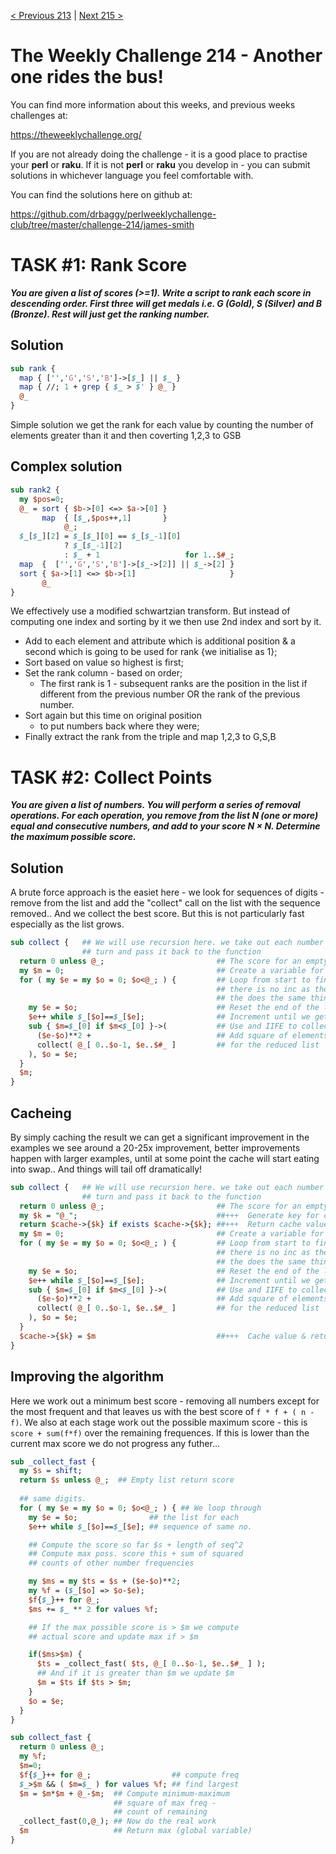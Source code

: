 [< Previous 213](https://github.com/drbaggy/perlweeklychallenge-club/tree/master/challenge-213/james-smith) |
[Next 215 >](https://github.com/drbaggy/perlweeklychallenge-club/tree/master/challenge-215/james-smith)

# The Weekly Challenge 214 - Another one rides the bus!

You can find more information about this weeks, and previous weeks challenges at:

  https://theweeklychallenge.org/

If you are not already doing the challenge - it is a good place to practise your
**perl** or **raku**. If it is not **perl** or **raku** you develop in - you can
submit solutions in whichever language you feel comfortable with.

You can find the solutions here on github at:

https://github.com/drbaggy/perlweeklychallenge-club/tree/master/challenge-214/james-smith

# TASK #1: Rank Score

***You are given a list of scores (>=1). Write a script to rank each score in descending order. First three will get medals i.e. G (Gold), S (Silver) and B (Bronze). Rest will just get the ranking number.***

## Solution

```perl
sub rank {
  map { ['','G','S','B']->[$_] || $_ }
  map { //; 1 + grep { $_ > $' } @_ }
  @_
}
```

Simple solution we get the rank for each value by counting the number of elements greater than it and then coverting 1,2,3 to GSB

## Complex solution

```perl
sub rank2 {
  my $pos=0;
  @_ = sort { $b->[0] <=> $a->[0] }
       map  { [$_,$pos++,1]       }
            @_;
  $_[$_][2] = $_[$_][0] == $_[$_-1][0]
            ? $_[$_-1][2]
            : $_ + 1                   for 1..$#_;
  map  {  ['','G','S','B']->[$_->[2]] || $_->[2] }
  sort { $a->[1] <=> $b->[1]                     }
       @_
}
```

We effectively use a modified schwartzian transform. But instead of computing one index and sorting by it we then use  2nd index and sort by it.

 * Add to each element and attribute which is additional position & a second which is going to be used for rank {we initialise as 1};
 * Sort based on value so highest is first;
 * Set the rank column - based on order;
   * The first rank is 1 - subsequent ranks are the position in the list if different from the previous number OR the rank of the previous number.
 * Sort again but this time on original position
   * to put numbers back where they were;
 * Finally extract the rank from the triple and map 1,2,3 to G,S,B

# TASK #2: Collect Points

***You are given a list of numbers. You will perform a series of removal operations. For each operation, you remove from the list N (one or more) equal and consecutive numbers, and add to your score N × N. Determine the maximum possible score.***

## Solution

A brute force approach is the easiet here - we look for sequences of digits - remove from the list and add the "collect" call on the list with the sequence removed.. And we collect the best score. But this is not particularly fast especially as the list grows.

```perl
sub collect {   ## We will use recursion here. we take out each number in
                ## turn and pass it back to the function
  return 0 unless @_;                         ## The score for an empty list is 0
  my $m = 0;                                  ## Create a variable for the max value
  for ( my $e = my $o = 0; $o<@_; ) {         ## Loop from start to finish - 
                                              ## there is no inc as the $o = $e at
                                              ## the does the same think
    my $e = $o;                               ## Reset the end of the list to the start
    $e++ while $_[$o]==$_[$e];                ## Increment until we get to a different value
    sub { $m=$_[0] if $m<$_[0] }->(           ## Use and IIFE to collect max value
      ($e-$o)**2 +                            ## Add square of elements to value 
      collect( @_[ 0..$o-1, $e..$#_ ]         ## for the reduced list
    ), $o = $e; 
  }
  $m;
}
```

## Cacheing

By simply caching the result we can get a significant improvement in the examples we see around a 20-25x improvement, better improvements happen with larger examples, until at some point the cache will start eating into swap.. And things will tail off dramatically!

```perl
sub collect {   ## We will use recursion here. we take out each number in
                ## turn and pass it back to the function
  return 0 unless @_;                         ## The score for an empty list is 0
  my $k = "@_";                               ##+++  Generate key for cache
  return $cache->{$k} if exists $cache->{$k}; ##+++  Return cache value if exists
  my $m = 0;                                  ## Create a variable for the max value
  for ( my $e = my $o = 0; $o<@_; ) {         ## Loop from start to finish - 
                                              ## there is no inc as the $o = $e at
                                              ## the does the same think
    my $e = $o;                               ## Reset the end of the list to the start
    $e++ while $_[$o]==$_[$e];                ## Increment until we get to a different value
    sub { $m=$_[0] if $m<$_[0] }->(           ## Use and IIFE to collect max value
      ($e-$o)**2 +                            ## Add square of elements to value 
      collect( @_[ 0..$o-1, $e..$#_ ]         ## for the reduced list
    ), $o = $e; 
  }
  $cache->{$k} = $m                           ##+++  Cache value & return
}
```

## Improving the algorithm

Here we work out a minimum best score - removing all numbers except for the most frequent and that leaves us with the best score of `f * f + ( n - f)`.
We also at each stage work out the possible maximum score - this is `score + sum(f*f)` over the remaining frequences. If this is lower than the
current max score we do not progress any futher...

```perl
sub _collect_fast {
  my $s = shift;
  return $s unless @_;  ## Empty list return score
  
  ## same digits.
  for ( my $e = my $o = 0; $o<@_; ) { ## We loop through
    my $e = $o;                ## the list for each                                    
    $e++ while $_[$o]==$_[$e]; ## sequence of same no.

    ## Compute the score so far $s + length of seq^2
    ## Compute max poss. score this + sum of squared
    ## counts of other number frequencies

    my $ms = my $ts = $s + ($e-$o)**2;
    my %f = ($_[$o] => $o-$e);
    $f{$_}++ for @_;
    $ms += $_ ** 2 for values %f;

    ## If the max possible score is > $m we compute
    ## actual score and update max if > $m

    if($ms>$m) {
      $ts = _collect_fast( $ts, @_[ 0..$o-1, $e..$#_ ] );
      ## And if it is greater than $m we update $m
      $m = $ts if $ts > $m;
    }
    $o = $e;
  }
}

sub collect_fast {
  return 0 unless @_;
  my %f;
  $m=0;
  $f{$_}++ for @_;                  ## compute freq
  $_>$m && ( $m=$_ ) for values %f; ## find largest
  $m = $m*$m + @_-$m;  ## Compute minimum-maximum
                       ## square of max freq -
                       ## count of remaining
  _collect_fast(0,@_); ## Now do the real work
  $m                   ## Return max (global variable)
}
```
